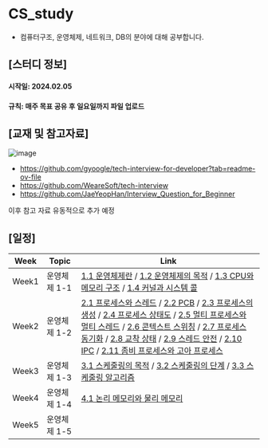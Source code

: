 # CS_study
- 컴퓨터구조, 운영체제, 네트워크, DB의 분야에 대해 공부합니다.

## [스터디 정보]
#### 시작일: 2024.02.05
#### 규칙: 매주 목표 공유 후 **일요일**까지 파일 업로드



## [교재 및 참고자료]
![image](https://github.com/wonhyuna/CS_study/assets/68580694/24548611-6855-416d-8a69-fe74400ae8e3)

- https://github.com/gyoogle/tech-interview-for-developer?tab=readme-ov-file
- https://github.com/WeareSoft/tech-interview
- https://github.com/JaeYeopHan/Interview_Question_for_Beginner

이후 참고 자료 유동적으로 추가 예정



## [일정]
|Week|Topic|Link|
|------|------|------|
|Week1|운영체제 1-1| [1.1 운영체제란](https://github.com/wonhyuna/CS_study/blob/main/%EC%9A%B4%EC%98%81%EC%B2%B4%EC%A0%9C/1.1%20%EC%9A%B4%EC%98%81%EC%B2%B4%EC%A0%9C%EB%9E%80.md) / [1.2 운영체제의 목적](https://github.com/wonhyuna/CS_study/blob/main/%EC%9A%B4%EC%98%81%EC%B2%B4%EC%A0%9C/1.2%20%EC%9A%B4%EC%98%81%EC%B2%B4%EC%A0%9C%EC%9D%98%20%EB%AA%A9%EC%A0%81.md) / [1.3 CPU와 메모리 구조](https://github.com/wonhyuna/CS_study/blob/main/%EC%9A%B4%EC%98%81%EC%B2%B4%EC%A0%9C/1.3%20CPU%EC%99%80%20%EB%A9%94%EB%AA%A8%EB%A6%AC%20%EA%B5%AC%EC%A1%B0.md) / [1.4 커널과 시스템 콜](https://github.com/wonhyuna/CS_study/blob/main/%EC%9A%B4%EC%98%81%EC%B2%B4%EC%A0%9C/1.4%20%EC%BB%A4%EB%84%90%EA%B3%BC%20%EC%8B%9C%EC%8A%A4%ED%85%9C%20%EC%BD%9C.md)|
|Week2|운영체제 1-2| [2.1 프로세스와 스레드](https://github.com/wonhyuna/CS_study/blob/main/%EC%9A%B4%EC%98%81%EC%B2%B4%EC%A0%9C/2.1%20%ED%94%84%EB%A1%9C%EC%84%B8%EC%8A%A4%EC%99%80%20%EC%8A%A4%EB%A0%88%EB%93%9C.md) / [2.2 PCB](https://github.com/wonhyuna/CS_study/blob/main/%EC%9A%B4%EC%98%81%EC%B2%B4%EC%A0%9C/2.2%20PCB.md) / [2.3 프로세스의 생성](https://github.com/wonhyuna/CS_study/blob/main/%EC%9A%B4%EC%98%81%EC%B2%B4%EC%A0%9C/2.3%20%ED%94%84%EB%A1%9C%EC%84%B8%EC%8A%A4%EC%9D%98%20%EC%83%9D%EC%84%B1.md) / [2.4 프로세스 상태도](https://github.com/wonhyuna/CS_study/blob/main/%EC%9A%B4%EC%98%81%EC%B2%B4%EC%A0%9C/2.4%20%ED%94%84%EB%A1%9C%EC%84%B8%EC%8A%A4%20%EC%83%81%ED%83%9C%EB%8F%84.md) / [2.5 멀티 프로세스와 멀티 스레드](https://github.com/wonhyuna/CS_study/blob/main/%EC%9A%B4%EC%98%81%EC%B2%B4%EC%A0%9C/2.5%20%EB%A9%80%ED%8B%B0%20%ED%94%84%EB%A1%9C%EC%84%B8%EC%8A%A4%EC%99%80%20%EB%A9%80%ED%8B%B0%20%EC%8A%A4%EB%A0%88%EB%93%9C.md) / [2.6 콘텍스트 스위칭](https://github.com/wonhyuna/CS_study/blob/main/%EC%9A%B4%EC%98%81%EC%B2%B4%EC%A0%9C/2.6%20%EC%BD%98%ED%85%8D%EC%8A%A4%ED%8A%B8%20%EC%8A%A4%EC%9C%84%EC%B9%AD.md) / [2.7 프로세스 동기화](https://github.com/wonhyuna/CS_study/blob/main/%EC%9A%B4%EC%98%81%EC%B2%B4%EC%A0%9C/2.7%20%ED%94%84%EB%A1%9C%EC%84%B8%EC%8A%A4%20%EB%8F%99%EA%B8%B0%ED%99%94.md) / [2.8 교착 상태](https://github.com/wonhyuna/CS_study/blob/main/%EC%9A%B4%EC%98%81%EC%B2%B4%EC%A0%9C/2.8%20%EA%B5%90%EC%B0%A9%20%EC%83%81%ED%83%9C.md) / [2.9 스레드 안전](https://github.com/wonhyuna/CS_study/blob/main/%EC%9A%B4%EC%98%81%EC%B2%B4%EC%A0%9C/2.9%20%EC%8A%A4%EB%A0%88%EB%93%9C%20%EC%95%88%EC%A0%84.md) / [2.10 IPC](https://github.com/wonhyuna/CS_study/blob/main/%EC%9A%B4%EC%98%81%EC%B2%B4%EC%A0%9C/2.10%20IPC.md) / [2.11 좀비 프로세스와 고아 프로세스](https://github.com/wonhyuna/CS_study/blob/main/%EC%9A%B4%EC%98%81%EC%B2%B4%EC%A0%9C/2.11%20%EC%A2%80%EB%B9%84%20%ED%94%84%EB%A1%9C%EC%84%B8%EC%8A%A4%EC%99%80%20%EA%B3%A0%EC%95%84%20%ED%94%84%EB%A1%9C%EC%84%B8%EC%8A%A4.md) |
|Week3|운영체제 1-3|[3.1 스케줄링의 목적](https://github.com/wonhyuna/CS_study/blob/main/%EC%9A%B4%EC%98%81%EC%B2%B4%EC%A0%9C/3.1%20%EC%8A%A4%EC%BC%80%EC%A4%84%EB%A7%81%EC%9D%98%20%EB%AA%A9%EC%A0%81.md) / [3.2 스케줄링의 단계](https://github.com/wonhyuna/CS_study/blob/main/%EC%9A%B4%EC%98%81%EC%B2%B4%EC%A0%9C/3.2%20%EC%8A%A4%EC%BC%80%EC%A4%84%EB%A7%81%EC%9D%98%20%EB%8B%A8%EA%B3%84.md) / [3.3 스케줄링 알고리즘](https://github.com/wonhyuna/CS_study/blob/main/%EC%9A%B4%EC%98%81%EC%B2%B4%EC%A0%9C/3.3%20%EC%8A%A4%EC%BC%80%EC%A4%84%EB%A7%81%20%EC%95%8C%EA%B3%A0%EB%A6%AC%EC%A6%98.md)|
|Week4|운영체제 1-4|[4.1 논리 메모리와 물리 메모리](https://github.com/wonhyuna/CS_study/blob/main/%EC%9A%B4%EC%98%81%EC%B2%B4%EC%A0%9C/4.1%20%EB%85%BC%EB%A6%AC%20%EB%A9%94%EB%AA%A8%EB%A6%AC%EC%99%80%20%EB%AC%BC%EB%A6%AC%20%EB%A9%94%EB%AA%A8%EB%A6%AC.md) |
|Week5|운영체제 1-5| |

